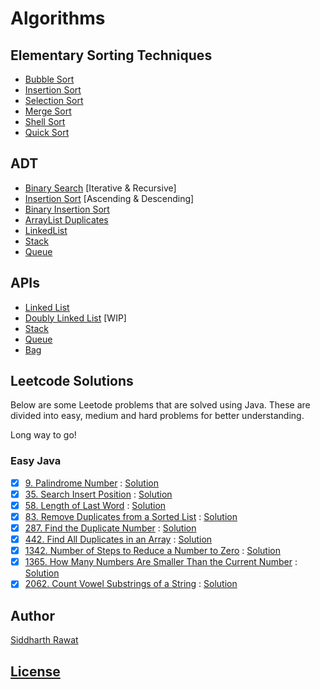 # Algorithms

## Elementary Sorting Techniques

- [Bubble Sort](./src/main/java/ADT/Sort/BubbleSort)
- [Insertion Sort](./src/main/java/ADT/Sort/InsertionSort)
- [Selection Sort](./src/main/java/ADT/Sort/SelectionSort)
- [Merge Sort](./src/main/java/ADT/Sort/MergeSort)
- [Shell Sort](./src/main/java/ADT/Sort/ShellSort)
- [Quick Sort](./src/main/java/ADT/Sort/QuickSort)

## ADT

- [Binary Search](./src/main/java/ADT/BinarySearch/BinarySearch.java) [Iterative & Recursive]
- [Insertion Sort](./src/main/java/ADT/Sort/InsertionSort/InsertionSort.java) [Ascending & Descending]
- [Binary Insertion Sort](./src/main/java/ADT/BinaryInsertion/BinaryInsertionSort.java)
- [ArrayList Duplicates](./src/main/java/ADT/Duplicates/ArrayListDuplicates.java)
- [LinkedList](./src/main/java/ADT/LinkedList)
- [Stack](./src/main/java/ADT/Stack)
- [Queue](./src/main/java/ADT/Queue)

## APIs

- [Linked List](./src/main/java/ADT/API/LinkedList/LinkedList.java)
- [Doubly Linked List](./src/main/java/ADT/API/LinkedList/DList.java) [WIP]
- [Stack](./src/main/java/ADT/API/Stack)
- [Queue](./src/main/java/ADT/API/Queue)
- [Bag](./src/main/java/ADT/API/Bag)

## Leetcode Solutions

Below are some Leetode problems that are solved using Java. These are divided into easy, medium and hard problems for
better understanding.

Long way to go!

### Easy Java

- [x] [9. Palindrome Number](https://leetcode.com/problems/palindrome-number/) : [Solution](./src/main/java/leetcode/solutions/solution9)
- [x] [35. Search Insert Position](https://leetcode.com/problems/search-insert-position/) : [Solution](./src/main/java/leetcode/solutions/solution35)
- [x] [58. Length of Last Word](https://leetcode.com/problems/length-of-last-word/) : [Solution](./src/main/java/leetcode/solutions/solution58)
- [x] [83. Remove Duplicates from a Sorted List](https://leetcode.com/problems/remove-duplicates-from-sorted-list/) : [Solution](./src/main/java/leetcode/solutions/solution83)
- [x] [287. Find the Duplicate Number](https://leetcode.com/problems/find-the-duplicate-number/) : [Solution](./src/main/java/leetcode/solutions/solution287)
- [x] [442. Find All Duplicates in an Array](https://leetcode.com/problems/find-all-duplicates-in-an-array/) : [Solution](./src/main/java/leetcode/solutions/solution442)
- [x] [1342. Number of Steps to Reduce a Number to Zero](https://leetcode.com/problems/number-of-steps-to-reduce-a-number-to-zero/) : [Solution](./src/main/java/leetcode/solutions/solution1342)
- [x] [1365. How Many Numbers Are Smaller Than the Current Number](https://leetcode.com/problems/how-many-numbers-are-smaller-than-the-current-number/) : [Solution](./src/main/java/leetcode/solutions/solution1365)
- [x] [2062. Count Vowel Substrings of a String](https://leetcode.com/problems/count-vowel-substrings-of-a-string/) : [Solution](./src/main/java/leetcode/solutions/solution2062)

## Author

[Siddharth Rawat](https://sydrawat.netlify.app)

## [License](./LICENSE)